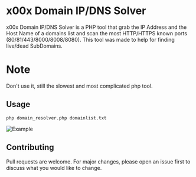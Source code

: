 # x00x Domain IP/DNS Solver

x00x Domain IP/DNS Solver is a PHP tool that grab the IP Address and the Host Name of a domains list and scan the most HTTP/HTTPS known ports (80/81/443/8000/8008/8080).
This tool was made to help for finding live/dead SubDomains.

# Note
Don't use it, still the slowest and most complicated php tool.

## Usage

```
php domain_resolver.php domainlist.txt
```

![Example](https://i.ibb.co/vmgD16c/Screenshot-04-04-2020-14-54-48.png)

## Contributing
Pull requests are welcome. For major changes, please open an issue first to discuss what you would like to change.
